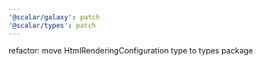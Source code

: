 ```yaml
---
'@scalar/galaxy': patch
'@scalar/types': patch
---
```


refactor: move HtmlRenderingConfiguration type to types package

